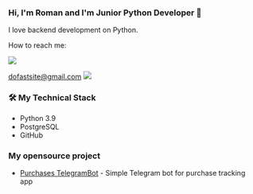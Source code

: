 
### Hi, I'm Roman and I'm Junior Python Developer 👋
I love backend development on Python.

How to reach me:
<p align='left'>
   <a href="https://t.me/rundect">
       <img src="https://img.shields.io/badge/Telegram-2CA5E0?style=for-the-badge&logo=telegram&logoColor=white"/>
   </a>
<p align='left'>
   <a href='mailto:dofastsite@gmail.com'>dofastsite@gmail.com</a>
      <img src="https://img.shields.io/badge/Gmail-D14836?style=for-the-badge&logo=gmail&logoColor=white"/>
</p>


### 🛠 My Technical Stack
*   Python 3.9
*   PostgreSQL
*   GitHub

### My opensource project

*   [Purchases TelegramBot](https://github.com/rundect/purchases_bott) - Simple Telegram bot for purchase tracking app
